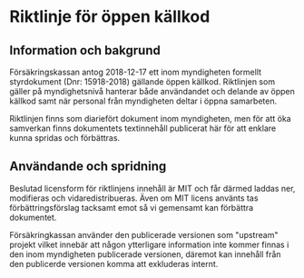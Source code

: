 # Riktlinje för öppen källkod
## Information och bakgrund
Försäkringskassan antog 2018-12-17 ett inom myndigheten formellt styrdokument (Dnr: 15918-2018) gällande öppen källkod. Riktlinjen som gäller på myndighetsnivå hanterar både användandet och delande av öppen källkod samt när personal från myndigheten deltar i öppna samarbeten.

Riktlinjen finns som diariefört dokument inom myndigheten, men för att öka samverkan finns dokumentets textinnehåll publicerat här för att enklare kunna spridas och förbättras.

## Användande och spridning
Beslutad licensform för riktlinjens innehåll är MIT och får därmed laddas ner, modifieras och vidaredistribueras.
Även om MIT licens använts tas förbättringsförslag tacksamt emot så vi gemensamt kan förbättra dokumentet.

Försäkringkassan använder den publicerade versionen som "upstream" projekt vilket innebär att någon ytterligare information inte kommer finnas i den inom myndigheten publicerade versionen, däremot kan innehåll från den publicerde versionen komma att exkluderas internt.

